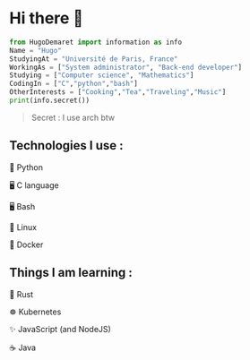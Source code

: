 <h1> Hi there 👋 </h1>

```python
from HugoDemaret import information as info
Name = "Hugo"
StudyingAt = "Université de Paris, France"
WorkingAs = ["System administrator", "Back-end developer"]
Studying = ["Computer science", "Mathematics"]
CodingIn = ["C","python","bash"]
OtherInterests = ["Cooking","Tea","Traveling","Music"]
print(info.secret())
```
> Secret : I use arch btw

<h2>Technologies I use :</h2>
<p>🐍 Python</p>
<p>🖥️ C language</p>
<p>🖥️ Bash</p>
<p>🐧 Linux</p>
<p>🐳 Docker</p>
<h2>Things I am learning :</h2>
<p>🦀 Rust</p>
<p>☸ Kubernetes</p>
<p>✨ JavaScript (and NodeJS)</p>
<p>☕ Java</p>

